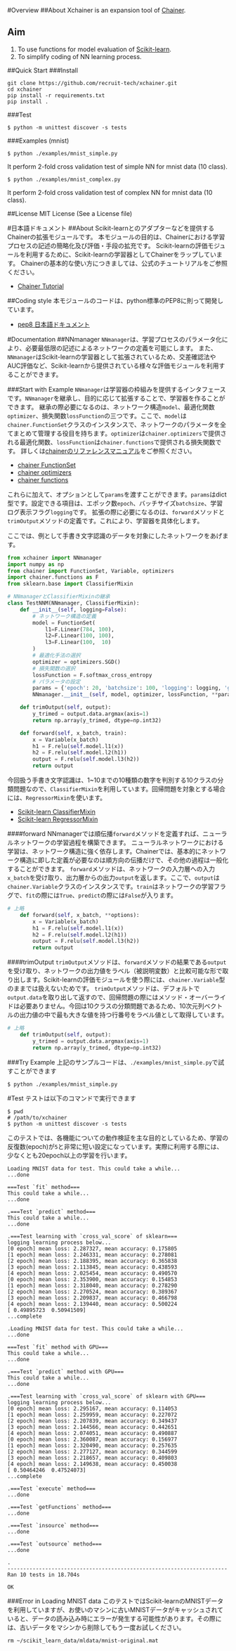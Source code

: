 #Overview
##About
Xchainer is an expansion tool of [Chainer](http://chainer.org/).

## Aim
1. To use functions for model evaluation of [Scikit-learn](http://scikit-learn.org/stable/).
2. To simplify coding of NN learning process. 

##Quick Start
###Install
```shell
git clone https://github.com/recruit-tech/xchainer.git
cd xchainer
pip install -r requirements.txt
pip install .
```
###Test
```shell
$ python -m unittest discover -s tests
```

###Examples (mnist)
```shell
$ python ./examples/mnist_simple.py
```

It perform 2-fold cross validation test of simple NN for mnist data (10 class).

```shell
$ python ./examples/mnist_complex.py
```

It perform 2-fold cross validation test of complex NN for mnist data (10 class).

##License
MIT License (See a License file)

#日本語ドキュメント
##About
Scikit-learnとのアダプターなどを提供するChainerの拡張モジュールです。
本モジュールの目的は、Chainerにおける学習プロセスの記述の簡略化及び評価・手段の拡充です。
Scikit-learnの評価モジュールを利用するために、Scikit-learnの学習器としてChainerをラップしています。
Chainerの基本的な使い方につきましては、公式のチュートリアルをご参照ください。

* [Chainer Tutorial](http://docs.chainer.org/en/latest/tutorial/index.html)

##Coding style
本モジュールのコードは、python標準のPEP8に則って開発しています。

* [pep8 日本語ドキュメント](http://pep8-ja.readthedocs.org/ja/latest/)

#Documentation
##NNmanager
`NNmanager`は、学習プロセスのパラメータ化により、必要最低限の記述によるネットワークの定義を可能にします。
また、`NNmanager`はScikit-learnの学習器として拡張されているため、交差確認法やAUC評価など、Scikit-learnから提供されている様々な評価モジュールを利用することができます。


###Start with Example
`NNmanager`は学習器の枠組みを提供するインタフェースです。`NNmanager`を継承し、目的に応じて拡張することで、学習器を作ることができます。
継承の際必要になるのは、ネットワーク構造`model`、最適化関数`optimizer`、損失関数`lossFunction`の三つです。ここで、`model`は`chainer.FunctionSet`クラスのインスタンスで、ネットワークのパラメータを全てまとめて管理する役目を持ちます。`optimizer`は`chainer.optimizers`で提供される最適化関数、`lossFunction`は`chainer.functions`で提供される損失関数です。
詳しくは[chainerのリファレンスマニュアル](http://docs.chainer.org/en/latest/reference/index.html)をご参照ください。

* [chainer FunctionSet](http://chainer.readthedocs.org/en/latest/reference/core/function_set.html)
* [chainer optimizers](http://chainer.readthedocs.org/en/latest/reference/optimizers.html)
* [chainer functions](http://chainer.readthedocs.org/en/latest/reference/functions.html)

これらに加えて、オプションとして`params`を渡すことができます。`params`はdict型です。設定できる項目は、エポック数`epoch`、バッチサイズ`batchsize`、学習ログ表示フラグ`logging`です。
拡張の際に必要になるのは、`forward`メソッドと`trimOutput`メソッドの定義です。これにより、学習器を具体化します。

ここでは、例として手書き文字認識のデータを対象にしたネットワークをあげます。

```python
from xchainer import NNmanager
import numpy as np
from chainer import FunctionSet, Variable, optimizers
import chainer.functions as F
from sklearn.base import ClassifierMixin

# NNmanagerとClassifierMixinの継承
class TestNNM(NNmanager, ClassifierMixin):
    def __init__(self, logging=False):
        # ネットワーク構造の定義
        model = FunctionSet(
            l1=F.Linear(784, 100),
            l2=F.Linear(100, 100),
            l3=F.Linear(100,  10)
        )
        # 最適化手法の選択
        optimizer = optimizers.SGD()
        # 損失関数の選択
        lossFunction = F.softmax_cross_entropy
        # パラメータの設定
        params = {'epoch': 20, 'batchsize': 100, 'logging': logging, 'gpu': True}
        NNmanager.__init__(self, model, optimizer, lossFunction, **params)

    def trimOutput(self, output):
        y_trimed = output.data.argmax(axis=1)
        return np.array(y_trimed, dtype=np.int32)

    def forward(self, x_batch, train):
        x = Variable(x_batch)
        h1 = F.relu(self.model.l1(x))
        h2 = F.relu(self.model.l2(h1))
        output = F.relu(self.model.l3(h2))
        return output
```

今回扱う手書き文字認識は、1~10までの10種類の数字を判別する10クラスの分類問題なので、`ClassifierMixin`を利用しています。回帰問題を対象とする場合には、`RegressorMixin`を使います。

* [Scikit-learn ClassifierMixin](http://scikit-learn.org/stable/modules/generated/sklearn.base.ClassifierMixin.html)
* [Scikit-learn RegressorMixin](http://scikit-learn.org/stable/modules/generated/sklearn.base.RegressorMixin.html)

####forward
NNmanagerでは順伝播`forward`メソッドを定義すれば、ニューラルネットワークの学習過程を構築できます。
ニューラルネットワークにおける学習は、ネットワーク構造に強く依存します。Chainerでは、基本的にネットワーク構造に即した定義が必要なのは順方向の伝播だけで、その他の過程は一般化することができます。
`forward`メソッドは、ネットワークの入力層への入力`x_batch`を受け取り、出力層からの出力`output`を返します。ここで、`output`は`chainer.Variable`クラスのインスタンスです。`train`はネットワークの学習フラグで、`fit`の際には`True`、`predict`の際には`False`が入ります。


```python
# 上略
    def forward(self, x_batch, **options):
        x = Variable(x_batch)
        h1 = F.relu(self.model.l1(x))
        h2 = F.relu(self.model.l2(h1))
        output = F.relu(self.model.l3(h2))
        return output
```

####trimOutput
`trimOutput`メソッドは、`forward`メソッドの結果である`output`を受け取り、ネットワークの出力値をラベル（被説明変数）と比較可能な形で取り出します。Scikit-learnの評価モジュールを使う際には、`chainer.Variable`型のままでは扱えないためです。
`trimOutput`メソッドは、デフォルトで`output.data`を取り出して返すので、回帰問題の際にはメソッド・オーバーライドは必要ありません。今回は10クラスの分類問題であるため、10次元列ベクトルの出力値の中で最も大きな値を持つ行番号をラベル値として取得しています。

```python
# 上略
    def trimOutput(self, output):
        y_trimed = output.data.argmax(axis=1)
        return np.array(y_trimed, dtype=np.int32)
```

###Try Example
上記のサンプルコードは、`./examples/mnist_simple.py`で試すことができます

```shell
$ python ./examples/mnist_simple.py
```



#Test
テストは以下のコマンドで実行できます

```shell
$ pwd 
# /path/to/xchainer
$ python -m unittest discover -s tests
```

このテストでは、各機能についての動作検証を主な目的としているため、学習の反復数(epoch)が`5`と非常に短い設定になっています。実際に利用する際には、少なくとも20epoch以上の学習を行います。
  
```
Loading MNIST data for test. This could take a while...
...done

===Test `fit` method===
This could take a while...
...done

.===Test `predict` method===
This could take a while...
...done

.===Test learning with `cross_val_score` of sklearn===
logging learning process below...
[0 epoch] mean loss: 2.287327, mean accuracy: 0.175805
[1 epoch] mean loss: 2.246331, mean accuracy: 0.278081
[2 epoch] mean loss: 2.188395, mean accuracy: 0.365838
[3 epoch] mean loss: 2.113845, mean accuracy: 0.438593
[4 epoch] mean loss: 2.025454, mean accuracy: 0.490570
[0 epoch] mean loss: 2.353900, mean accuracy: 0.154853
[1 epoch] mean loss: 2.318040, mean accuracy: 0.278290
[2 epoch] mean loss: 2.270524, mean accuracy: 0.389367
[3 epoch] mean loss: 2.209837, mean accuracy: 0.466798
[4 epoch] mean loss: 2.139440, mean accuracy: 0.500224
[ 0.49895723  0.50941509]
...complete

.Loading MNIST data for test. This could take a while...
...done

===Test `fit` method with GPU===
This could take a while...
...done

.===Test `predict` method with GPU===
This could take a while...
...done

.===Test learning with `cross_val_score` of sklearn with GPU===
logging learning process below...
[0 epoch] mean loss: 2.295167, mean accuracy: 0.114053
[1 epoch] mean loss: 2.259959, mean accuracy: 0.227072
[2 epoch] mean loss: 2.207839, mean accuracy: 0.349437
[3 epoch] mean loss: 2.144566, mean accuracy: 0.442651
[4 epoch] mean loss: 2.074051, mean accuracy: 0.490887
[0 epoch] mean loss: 2.360087, mean accuracy: 0.156977
[1 epoch] mean loss: 2.320490, mean accuracy: 0.257635
[2 epoch] mean loss: 2.277127, mean accuracy: 0.344599
[3 epoch] mean loss: 2.218657, mean accuracy: 0.409803
[4 epoch] mean loss: 2.149638, mean accuracy: 0.450038
[ 0.50464246  0.47524073]
...complete

.===Test `execute` method===
...done

.===Test `getFunctions` method===
...done

.===Test `insource` method===
...done

.===Test `outsource` method===
...done

.
----------------------------------------------------------------------
Ran 10 tests in 18.704s

OK

```

###Error in Loading MNIST data
このテストではScikit-learnのMNISTデータを利用していますが、お使いのマシンに古いMNISTデータがキャッシュされていると、データの読み込み時にエラーが発生する可能性があります。その際には、古いデータをマシンから削除してもう一度お試しください。

```shell
rm ~/scikit_learn_data/mldata/mnist-original.mat
```
